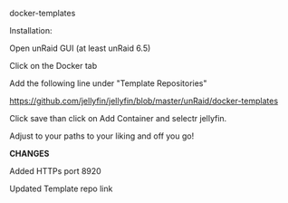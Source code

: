 docker-templates

Installation:

Open unRaid GUI (at least unRaid 6.5) 

Click on the Docker tab 

Add the following line under "Template Repositories" 

https://github.com/jellyfin/jellyfin/blob/master/unRaid/docker-templates

Click save than click on Add Container and selectr jellyfin.

Adjust to your paths to your liking and off you go!

**CHANGES**

Added HTTPs port 8920

Updated Template repo link
